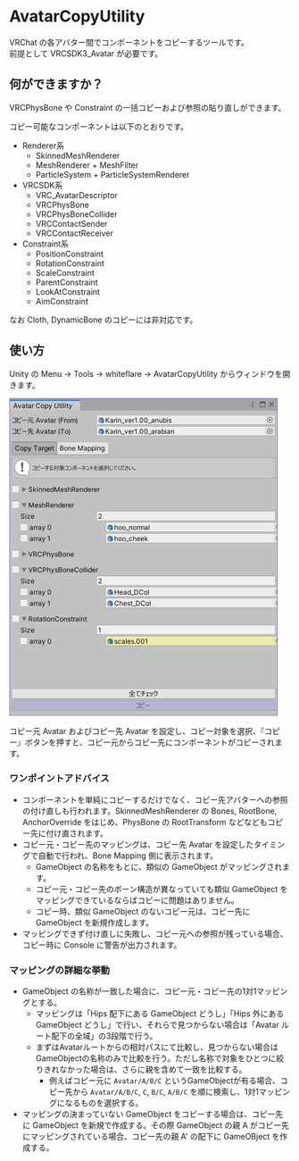 # AvatarCopyUtility

VRChat の各アバター間でコンポーネントをコピーするツールです。  
前提として VRCSDK3_Avatar が必要です。

## 何ができますか？

VRCPhysBone や Constraint の一括コピーおよび参照の貼り直しができます。

コピー可能なコンポーネントは以下のとおりです。
- Renderer系
    - SkinnedMeshRenderer
    - MeshRenderer + MeshFilter
    - ParticleSystem + ParticleSystemRenderer
- VRCSDK系
    - VRC_AvatarDescriptor
    - VRCPhysBone
    - VRCPhysBoneCollider
    - VRCContactSender
    - VRCContactReceiver
- Constraint系
    - PositionConstraint
    - RotationConstraint
    - ScaleConstraint
    - ParentConstraint
    - LookAtConstraint
    - AimConstraint

なお Cloth, DynamicBone のコピーには非対応です。

## 使い方

Unity の Menu → Tools → whiteflare → AvatarCopyUtility からウィンドウを開きます。

![Image](./img/AvatarCopyUtility-01.png)

コピー元 Avatar およびコピー先 Avatar を設定し、コピー対象を選択、『コピー』ボタンを押すと、コピー元からコピー先にコンポーネントがコピーされます。

### ワンポイントアドバイス

- コンポーネントを単純にコピーするだけでなく、コピー先アバターへの参照の付け直しも行われます。SkinnedMeshRenderer の Bones, RootBone, AnchorOverride をはじめ、PhysBone の RootTransform などなどもコピー先に付け直されます。
- コピー元・コピー先のマッピングは、コピー先 Avatar を設定したタイミングで自動で行われ、Bone Mapping 側に表示されます。
    - GameObject の名称をもとに、類似の GameObject がマッピングされます。
    - コピー元・コピー先のボーン構造が異なっていても類似 GameObject をマッピングできているならばコピーに問題はありません。
    - コピー時、類似 GameObject のないコピー元は、コピー先に GameObject を新規作成します。
- マッピングできず付け直しに失敗し、コピー元への参照が残っている場合、コピー時に Console に警告が出力されます。

### マッピングの詳細な挙動

- GameObject の名称が一致した場合に、コピー元・コピー先の1対1マッピングとする。
    - マッピングは「Hips 配下にある GameObject どうし」「Hips 外にある GameObject どうし」で行い、それらで見つからない場合は「Avatar ルート配下の全域」の3段階で行う。
    - まずはAvatarルートからの相対パスにて比較し、見つからない場合はGameObjectの名称のみで比較を行う。ただし名称で対象をひとつに絞りきれなかった場合は、さらに親を含めて一致を比較する。
        - 例えばコピー元に `Avatar/A/B/C` というGameObjectが有る場合、コピー先から `Avatar/A/B/C`, `C`, `B/C`, `A/B/C` を順に検索し、1対1マッピングになるものを選択する。
- マッピングの決まっていない GameObject をコピーする場合は、コピー先に GameObject を新規で作成する。その際 GameObject の親 A がコピー先にマッピングされている場合、コピー先の親 A' の配下に GameOBject を作成する。

